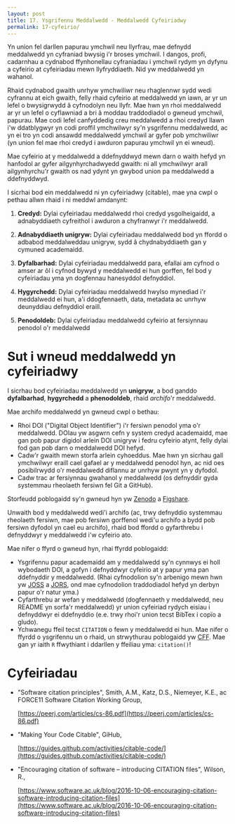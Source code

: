 ```yaml
---
layout: post
title: 17. Ysgrifennu Meddalwedd - Meddalwedd Cyfeiriadwy
permalink: 17-cyfeirio/
---
```


Yn union fel darllen papurau ymchwil neu llyrfrau, mae defnydd meddalwedd yn
cyfraniad bwysig i'r broses ymchwil.
I dangos, profi, cadarnhau a cydnabod ffynhonellau cyfraniadau i ymchwil rydym
yn dyfynu a cyfeirio at cyfeiriadau mewn llyfryddiaeth.
Nid yw meddalwedd yn wahanol.

Rhaid cydnabod gwaith unrhyw ymchwiliwr neu rhaglennwr sydd wedi cyfrannu at
eich gwaith, felly rhaid cyfeirio at meddalwedd yn iawn, ar yr un lefel o
bwysigrwydd â cyfnodolyn neu llyfr.
Mae hwn yn rhoi meddalwedd ar yr un lefel o cyflawniad a bri â moddau
traddodiadol o gwneud ymchwil, papurau.
Mae codi lefel canfyddedig creu meddalwedd a rhoi credyd llawn i'w ddatblygwyr
yn codi proffil ymchwilwyr sy'n ysgrifennu meddalwedd, ac yn ei tro yn codi
ansawdd meddalwedd ymchwil ar gyfer pob ymchwiliwr (yn union fel mae rhoi credyd
i awduron papurau ymchwil yn ei wneud).

Mae cyfeirio at y meddalwedd a ddefnyddwyd mewn darn o waith hefyd yn hanfodol
ar gyfer ailgynhyrchadwyedd gwaith: ni all ymchwilwyr arall ailgynhyrchu'r
gwaith os nad ydynt yn gwybod union pa meddalwedd a ddefnyddwyd.

I sicrhai bod ein meddalwedd ni yn cyfeiriadwy (citable), mae yna cwpl o pethau
allwn rhaid i ni meddwl amdanynt:

1. **Credyd:** Dylai cyfeiriadau meddalwedd rhoi credyd ysgolheigaidd, a
adnabyddiaeth cyfreithol i awduron a chyfranwyr i'r meddalwedd.

2. **Adnabyddiaeth unigryw:** Dylai cyfeiriadau meddalwedd bod yn ffordd o
adbabod meddalweddau unigryw, sydd â chydnabyddiaeth gan y cymuned academaidd.

3. **Dyfalbarhad:** Dylai cyfeiriadau meddalwedd para, efallai am cyfnod o amser
ar ôl i cyfnod bywyd y meddalwedd ei hun gorffen, fel bod y cyfeiriadau yma yn
dogfennau hanesyddol defnyddiol.

4. **Hygyrchedd:** Dylai cyfeiriadau meddalwedd hwylso mynediad i'r meddalwedd
ei hun, a'i ddogfennaeth, data, metadata ac unrhyw deunyddiau defnyddiol eraill.

5. **Penodoldeb:** Dylai cyfeiriadau meddalwedd cyfeirio at fersiynnau penodol
o'r meddalwedd


# Sut i wneud meddalwedd yn cyfeiriadwy

I sicrhau bod cyfeiriadau meddalwedd yn **unigryw**, a bod ganddo
**dyfalbarhad**, **hygyrchedd** a **phenodoldeb**, rhaid *archifo*'r meddalwedd.

Mae archifo meddalwedd yn gwneud cwpl o bethau:

+ Rhoi DOI ("Digital Object Identifier") i'r fersiwn penodol yma o'r meddalwedd.
DOIau yw asgwrn cefn y system credyd academaidd, mae gan pob papur digidol
arlein DOI unigryw i fedru cyfeirio atynt, felly dylai fod gan pob darn o
meddalwedd DOI hefyd.
+ Cadw'r gwaith mewn storfa arlein cyhoeddus. Mae hwn yn sicrhau gall ymchwilwyr
eraill cael gafael ar y meddalwedd penodol hyn, ac nid oes posibilrwydd o'r
meddalwedd diflannu ar unrhyw pwynt yn y dyfodol.
+ Cadw trac ar fersiynnau gwahanol y meddalwedd (os defnyddir gyda systemmau
rheolaeth fersiwn fel Git a GitHub).

Storfeudd poblogaidd sy'n gwneud hyn yw [Zenodo](https://zenodo.org/) a
[Figshare](https://figshare.com/).

Unwaith bod y meddalwedd wedi'i archifo (ac, trwy defnyddio systemmau rheolaeth
fersiwn, mae pob fersiwn gorffenol wedi'u archifo a bydd pob fersiwn dyfodol yn
cael eu archifo), rhaid bod ffordd o gyfarthrebu i defnyddwyr y meddalwedd i'w
cyfeirio ato.

Mae nifer o ffyrd o gwneud hyn, rhai ffyrdd poblogaidd:

+ Ysgrifennu papur academaidd am y meddalwedd sy'n cynnwys ei holl wybodaeth
DOI, a gofyn i defnyddwyr cyfeirio at y papur yma pan ddefnyddir y meddalwedd.
(Rhai cyfnodolion sy'n arbenigo mewn hwn yw [JOSS](https://joss.theoj.org/) a
[JORS](https://openresearchsoftware.metajnl.com/), ond mae cyfnodolion
traddodiadol hefyd yn derbyn papur o'r natur yma.)
+ Cyfarthrebu ar wefan y meddalwedd (dogfennaeth y meddalwedd, neu README yn
sorfa'r meddalwedd) yr union cyfeiriad rydych eisiau i defnyddwyr ei ddefnyddio
(e.e. trwy rhoi'r union tecst BibTex i copïo a gludo).
+ Ychwanegu ffeil tecst `CITATION` o fewn y meddalwedd ei hun. Mae nifer o
ffyrdd o ysgrifennu un o rhaid, un strwythurau poblogaidd yw
[CFF](https://citation-file-format.github.io/). Mae gan yr iaith `R` ffwythiant
i ddarllen y ffeiliau yma: `citation()`!





# Cyfeiriadau

+ "Software citation principles", Smith, A.M., Katz, D.S., Niemeyer, K.E., ac FORCE11 Software Citation Working Group,
  
  [https://peerj.com/articles/cs-86.pdf](https://peerj.com/articles/cs-86.pdf)

+ "Making Your Code Citable", GiHub,
  
  [https://guides.github.com/activities/citable-code/](https://guides.github.com/activities/citable-code/)

+ "Encouraging citation of software – introducing CITATION files", Wilson, R.,
  
  [https://www.software.ac.uk/blog/2016-10-06-encouraging-citation-software-introducing-citation-files](https://www.software.ac.uk/blog/2016-10-06-encouraging-citation-software-introducing-citation-files)